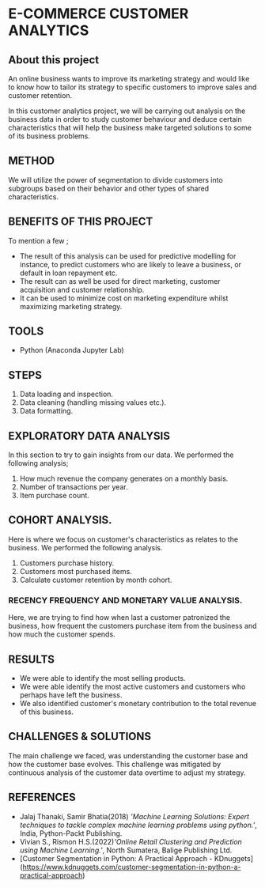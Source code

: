 # E-COMMERCE CUSTOMER ANALYTICS
## About this project
An online business wants to improve its marketing strategy and would like to know how to tailor its strategy to specific customers to improve sales and customer retention.

In this customer analytics project, we will be carrying out analysis on the business data in order to study customer behaviour and deduce certain characteristics 
that will help the business make targeted solutions to some of its business problems.

## METHOD
We will utilize the power of segmentation to divide customers into subgroups based on their behavior and other types of shared characteristics. 

## BENEFITS OF THIS PROJECT
To mention a few ;

- The result of this analysis can be used for predictive modelling for instance, to predict customers who are likely to leave a business, or default in loan repayment etc.
- The result can as well be used for direct marketing, customer acquisition and customer relationship.
- It can be used to minimize cost on marketing expenditure whilst maximizing marketing strategy.

## TOOLS
- Python (Anaconda Jupyter Lab)

## STEPS
1. Data loading and inspection.
2. Data cleaning (handling missing values etc.).
3. Data formatting.

## EXPLORATORY DATA ANALYSIS
In this section to try to gain insights from our data. We performed the following analysis;

1. How much revenue the company generates on a monthly basis.
2. Number of transactions per year.
3. Item purchase count.

## COHORT ANALYSIS.
Here is where we focus on customer's characteristics as relates to the business. We performed the following analysis.

1. Customers purchase history.
2. Customers most purchased items.
3. Calculate customer retention by month cohort.

### RECENCY FREQUENCY AND MONETARY VALUE ANALYSIS.

Here, we are trying to find how when last a customer patronized the business, how frequent the customers purchase item from the business and how much the customer spends.

## RESULTS
- We were able to identify the most selling products.
- We were able identify the most active customers and customers who perhaps have left the business.
- We also identified customer's monetary contribution to the total revenue of this business.

## CHALLENGES & SOLUTIONS
The main challenge we faced, was understanding the customer base and how the customer base evolves. This challenge was mitigated by continuous analysis of the customer data overtime to adjust my strategy.

## REFERENCES
- Jalaj Thanaki, Samir Bhatia(2018) <i>'Machine Learning Solutions: Expert techniques to tackle complex machine learning problems using python.'</i>, India, Python-Packt Publishing.
- Vivian S., Rismon H.S.(2022)<i>'Online Retail Clustering and Prediction using Machine Learning.'</i>, North Sumatera, Balige Publishing Ltd.
- [Customer Segmentation in Python: A Practical Approach - KDnuggets] (https://www.kdnuggets.com/customer-segmentation-in-python-a-practical-approach)



